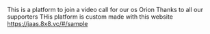 This is a platform to join a video call for our os Orion
Thanks to all our supporters
THis platform is custom made with this website
https://jaas.8x8.vc/#/sample
